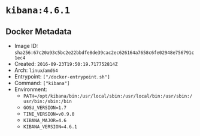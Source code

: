 # `kibana:4.6.1`

## Docker Metadata

- Image ID: `sha256:67c20a93c5bc2e22bbdfe8de39cac2ec626164a7658c6fe02948e756791c1ec4`
- Created: `2016-09-23T19:50:19.717752814Z`
- Arch: `linux`/`amd64`
- Entrypoint: `["/docker-entrypoint.sh"]`
- Command: `["kibana"]`
- Environment:
  - `PATH=/opt/kibana/bin:/usr/local/sbin:/usr/local/bin:/usr/sbin:/usr/bin:/sbin:/bin`
  - `GOSU_VERSION=1.7`
  - `TINI_VERSION=v0.9.0`
  - `KIBANA_MAJOR=4.6`
  - `KIBANA_VERSION=4.6.1`
